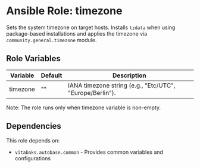 # Ansible Role: timezone

Sets the system timezone on target hosts. Installs `tzdata` when using package-based installations and applies the timezone via `community.general.timezone` module.

## Role Variables

| Variable            | Default      | Description |
|---------------------|--------------|-------------|
| timezone            | ""           | IANA timezone string (e.g., "Etc/UTC", "Europe/Berlin"). |

Note: The role runs only when timezone variable is non-empty. 

## Dependencies

This role depends on:
- `vitabaks.autobase.common` - Provides common variables and configurations
